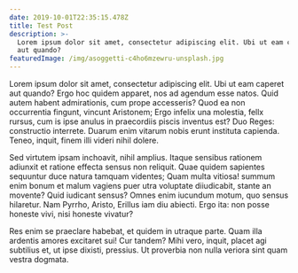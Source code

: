 ```yaml
---
date: 2019-10-01T22:35:15.478Z
title: Test Post
description: >-
  Lorem ipsum dolor sit amet, consectetur adipiscing elit. Ubi ut eam caperet
  aut quando?
featuredImage: /img/asoggetti-c4ho6mzewru-unsplash.jpg
---
```

Lorem ipsum dolor sit amet, consectetur adipiscing elit. Ubi ut eam caperet aut quando? Ergo hoc quidem apparet, nos ad agendum esse natos. Quid autem habent admirationis, cum prope accesseris? Quod ea non occurrentia fingunt, vincunt Aristonem; Ergo infelix una molestia, fellx rursus, cum is ipse anulus in praecordiis piscis inventus est? Duo Reges: constructio interrete. Duarum enim vitarum nobis erunt instituta capienda. Teneo, inquit, finem illi videri nihil dolere. 

Sed virtutem ipsam inchoavit, nihil amplius. Itaque sensibus rationem adiunxit et ratione effecta sensus non reliquit. Quae quidem sapientes sequuntur duce natura tamquam videntes; Quam multa vitiosa! summum enim bonum et malum vagiens puer utra voluptate diiudicabit, stante an movente? Quid iudicant sensus? Omnes enim iucundum motum, quo sensus hilaretur. Nam Pyrrho, Aristo, Erillus iam diu abiecti. Ergo ita: non posse honeste vivi, nisi honeste vivatur?



Res enim se praeclare habebat, et quidem in utraque parte. Quam illa ardentis amores excitaret sui! Cur tandem? Mihi vero, inquit, placet agi subtilius et, ut ipse dixisti, pressius. Ut proverbia non nulla veriora sint quam vestra dogmata.
